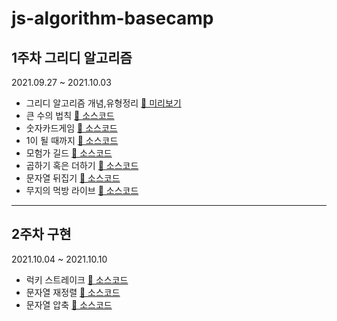 # js-algorithm-basecamp

## 1주차 그리디 알고리즘

2021.09.27 ~ 2021.10.03

- 그리디 알고리즘 개념,유형정리 [🧐 미리보기][summary]
- 큰 수의 법칙 [🧐 소스코드][큰-수의-법칙]
- 숫자카드게임 [🧐 소스코드][숫자카드게임]
- 1이 될 때까지 [🧐 소스코드][1이-될-때-까지]
- 모험가 길드 [🧐 소스코드][모험가길드]
- 곱하기 혹은 더하기 [🧐 소스코드][곱하기-혹은-더하기]
- 문자열 뒤집기 [🧐 소스코드][문자열-뒤집기]
- 무지의 먹방 라이브 [🧐 소스코드][무지의-먹방-라이브]

[summary]: /src/ch3-Greedy/greedy.md
[큰-수의-법칙]: /src/ch3-Greedy/02/solution.js
[숫자카드게임]: /src/ch3-Greedy/03/solution.js
[1이-될-때-까지]: /src/ch3-Greedy/04/solution.js
[모험가길드]: /src/ch11-Greedy/01/solution.js
[곱하기-혹은-더하기]: /src/ch11-Greedy/02/solution.js
[문자열-뒤집기]: /src/ch11-Greedy/03/solution.js
[만들-수-없는-금액]: /src/ch11-Greedy/04/solution.js
[무지의-먹방-라이브]: /src/ch11-Greedy/06/solution.js

---

## 2주차 구현

2021.10.04 ~ 2021.10.10

- 럭키 스트레이크 [🧐 소스코드][럭키-스트레이크]
- 문자열 재정렬 [🧐 소스코드][문자열-재정렬]
- 문자열 압축 [🧐 소스코드][문자열-압축]

[럭키-스트레이크]: /src/ch12-Simulation/01/solution.js
[문자열-재정렬]: /src/ch12-Simulation/02/solution.js
[문자열-압축]: /src/ch12-Simulation/03/solution.js
